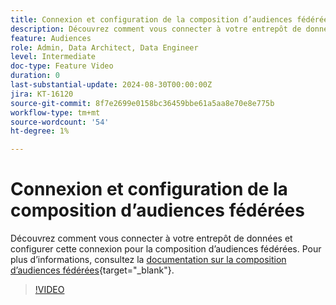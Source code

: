 ```yaml
---
title: Connexion et configuration de la composition d’audiences fédérées
description: Découvrez comment vous connecter à votre entrepôt de données et configurer cette connexion pour la composition d’audiences fédérées.
feature: Audiences
role: Admin, Data Architect, Data Engineer
level: Intermediate
doc-type: Feature Video
duration: 0
last-substantial-update: 2024-08-30T00:00:00Z
jira: KT-16120
source-git-commit: 8f7e2699e0158bc36459bbe61a5aa8e70e8e775b
workflow-type: tm+mt
source-wordcount: '54'
ht-degree: 1%

---
```



# Connexion et configuration de la composition d’audiences fédérées

Découvrez comment vous connecter à votre entrepôt de données et configurer cette connexion pour la composition d’audiences fédérées. Pour plus d’informations, consultez la [documentation sur la composition d’audiences fédérées](https://experienceleague.adobe.com/fr/docs/federated-audience-composition/using/home){target="_blank"}.

>[!VIDEO](https://video.tv.adobe.com/v/3433246/?learn=on)
